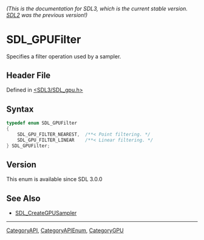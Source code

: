 ###### (This is the documentation for SDL3, which is the current stable version. [SDL2](https://wiki.libsdl.org/SDL2/) was the previous version!)
# SDL_GPUFilter

Specifies a filter operation used by a sampler.

## Header File

Defined in [<SDL3/SDL_gpu.h>](https://github.com/libsdl-org/SDL/blob/main/include/SDL3/SDL_gpu.h)

## Syntax

```c
typedef enum SDL_GPUFilter
{
    SDL_GPU_FILTER_NEAREST,  /**< Point filtering. */
    SDL_GPU_FILTER_LINEAR    /**< Linear filtering. */
} SDL_GPUFilter;
```

## Version

This enum is available since SDL 3.0.0

## See Also

- [SDL_CreateGPUSampler](SDL_CreateGPUSampler)

----
[CategoryAPI](CategoryAPI), [CategoryAPIEnum](CategoryAPIEnum), [CategoryGPU](CategoryGPU)

